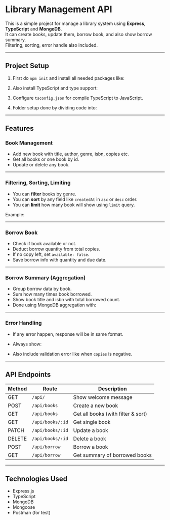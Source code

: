 # Library Management API

This is a simple project for manage a library system using  **Express**, **TypeScript** and **MongoDB**.  
It can create books, update them, borrow book, and also show borrow summary.  
Filtering, sorting, error handle also included.

---

##  Project Setup

1. First do `npm init` and install all needed packages like:

2. Also install TypeScript and type support:

3. Configure `tsconfig.json` for compile TypeScript to JavaScript.

4. Folder setup done by dividing code into:


---

##  Features

###  Book Management

- Add new book with title, author, genre, isbn, copies etc.
- Get all books or one book by id.
- Update or delete any book.

---

###  Filtering, Sorting, Limiting

- You can **filter** books by genre.
- You can **sort** by any field like `createdAt` in `asc` or `desc` order.
- You can **limit** how many book will show using `limit` query.

Example:


---

###  Borrow Book

- Check if book available or not.
- Deduct borrow quantity from total copies.
- If no copy left, set `available: false`.
- Save borrow info with quantity and due date.

---

###  Borrow Summary (Aggregation)

- Group borrow data by book.
- Sum how many times book borrowed.
- Show book title and isbn with total borrowed count.
- Done using MongoDB aggregation with:



---

### Error Handling

- If any error happen, response will be in same format.
- Always show:


- Also include validation error like when `copies` is negative.

---

## API Endpoints

| Method | Route             | Description                          |
|--------|------------------|--------------------------------------|
| GET    | `/api/`          | Show welcome message                 |
| POST   | `/api/books`     | Create a new book                    |
| GET    | `/api/books`     | Get all books (with filter & sort)   |
| GET    | `/api/books/:id` | Get single book                      |
| PATCH  | `/api/books/:id` | Update a book                        |
| DELETE | `/api/books/:id` | Delete a book                        |
| POST   | `/api/borrow`    | Borrow a book                        |
| GET    | `/api/borrow`    | Get summary of borrowed books        |

---

## Technologies Used

- Express.js  
- TypeScript  
- MongoDB  
- Mongoose  
- Postman (for test)









